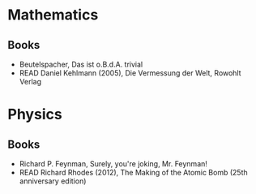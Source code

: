 # Mathematics

## Books

- Beutelspacher, Das ist o.B.d.A. trivial
- READ Daniel Kehlmann (2005), Die Vermessung der Welt, Rowohlt Verlag

# Physics

## Books

- Richard P. Feynman, Surely, you're joking, Mr. Feynman!
- READ Richard Rhodes (2012), The Making of the Atomic Bomb (25th
  anniversary edition)

